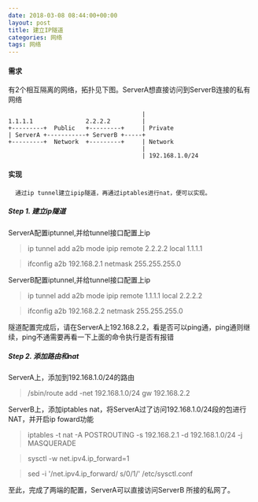 ```yaml
---
date: 2018-03-08 08:44:00+00:00
layout: post
title: 建立IP隧道
categories: 网络
tags: 网络
---
```



#### 需求


  有2个相互隔离的网络，拓扑见下图。ServerA想直接访问到ServerB连接的私有网络

                                          |
    1.1.1.1               2.2.2.2         |
    +---------+  Public   +---------+     | Private
    | ServerA +-----------+ ServerB +-----+
    +---------+  Network  +---------+     | Network
                                          |
                                          | 192.168.1.0/24 
#### 实现
```
  通过ip tunnel建立ipip隧道，再通过iptables进行nat，便可以实现。
```
##### Step 1. 建立ip隧道

  ServerA配置iptunnel,并给tunnel接口配置上ip

> ip tunnel add a2b mode ipip remote 2.2.2.2 local 1.1.1.1

> ifconfig a2b 192.168.2.1 netmask 255.255.255.0
	
  ServerB配置iptunnel,并给tunnel接口配置上ip

> ip tunnel add a2b mode ipip remote 1.1.1.1 local 2.2.2.2

> ifconfig a2b 192.168.2.2 netmask 255.255.255.0
	
  隧道配置完成后，请在ServerA上192.168.2.2，看是否可以ping通，ping通则继续，ping不通需要再看一下上面的命令执行是否有报错

##### Step 2. 添加路由和nat

  ServerA上，添加到192.168.1.0/24的路由

> /sbin/route add -net 192.168.1.0/24 gw 192.168.2.2
	
  ServerB上，添加iptables nat，将ServerA过了访问192.168.1.0/24段的包进行NAT，并开启ip foward功能

> iptables -t nat -A POSTROUTING -s 192.168.2.1 -d 192.168.1.0/24 -j MASQUERADE

> sysctl -w net.ipv4.ip_forward=1

> sed -i '/net.ipv4.ip_forward/ s/0/1/'  /etc/sysctl.conf
	
  至此，完成了两端的配置，ServerA可以直接访问ServerB 所接的私网了。
